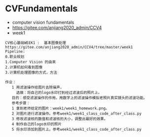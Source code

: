 # CVFundamentals
  - computer vision fundamentals 
  - https://gitee.com/anjiang2020_admin/CCV4
  - week1 
```
CV核心基础WEEK1 :  基本图像处理
https://gitee.com/anjiang2020_admin/CCV4/tree/master/week1
Pipeline:
0.职业规划
1.Computer Vision 的由来
2.计算机如何看到图像
3.计算机处理图像的方式，方法

作业：
   1 用滤波操作给图片去除噪声，
     选做：将自己的logo水印打到经过滤波后的照片上。
   目的：感受滤波操作的作用，用数字上的滤波操作模拟老照片真实镜头的滤波功能。
   参考步骤：
   1 拿到老师给定的图片：week1/week1_homework.png。
   2 对图片进行滤波操作。参考week1/week1_class_code_after_class.py
   3 修改滤波核的数值和滤波核的大小，调整出最好的效果。
   4 制作自己的logo水印的照片
   5 将水印添加到图片上。参考week1/week1_class_code_after_class.py
```
